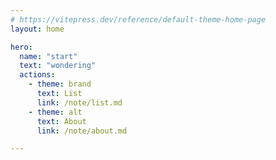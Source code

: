 ```yaml
---
# https://vitepress.dev/reference/default-theme-home-page
layout: home

hero:
  name: "start"
  text: "wondering"
  actions:
    - theme: brand
      text: List
      link: /note/list.md
    - theme: alt
      text: About
      link: /note/about.md

---
```

<script setup>
import SearchBox from './components/SearchBox.vue'
</script>


<ClientOnly>
   <SearchBox/>
</ClientOnly>
